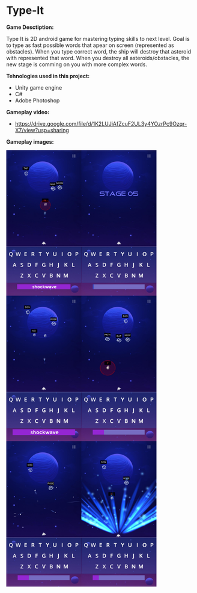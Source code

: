 # Type-It


<b>Game Desctiption:</b>

Type It is 2D android game for mastering typing skills to next level. Goal is to type as fast possible words that apear on screen (represented as obstacles). When you type correct word, the ship will destroy that asteroid with represented that word.
When you destroy all asteroids/obstacles, the new stage is comming on you with more complex words.

<b>Tehnologies used in this project:</b>

 - Unity game engine
 - C#
 - Adobe Photoshop

<b>Gameplay video:</b>
  - https://drive.google.com/file/d/1K2LUJiAfZcuF2UL3y4YOzrPc9Ozqr-X7/view?usp=sharing

<b>Gameplay images:</b>
  
<p align="center">
<img align="left" width="200" height="387" src="GameScreenshots/sc_01.jpg">
<img align="left" width="200" height="387" src="GameScreenshots/sc_02.jpg">
<img align="left" width="200" height="387" src="GameScreenshots/sc_03.jpg">
</p>

<p align="center">
<img align="left" width="200" height="387" src="GameScreenshots/sc_04.jpg">
<img align="left" width="200" height="387" src="GameScreenshots/sc_05.jpg">
<img align="left" width="200" height="387" src="GameScreenshots/sc_06.jpg">
</p>

